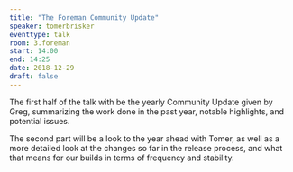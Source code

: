 ```yaml
---
title: "The Foreman Community Update"
speaker: tomerbrisker
eventtype: talk
room: 3.foreman
start: 14:00
end: 14:25
date: 2018-12-29
draft: false
---
```


The first half of the talk with be the yearly Community Update given by Greg,
summarizing the work done in the past year, notable highlights, and potential
issues.

The second part will be a look to the year ahead with Tomer, as well as a more
detailed look at the changes so far in the release process, and what that means
for our builds in terms of frequency and stability.
